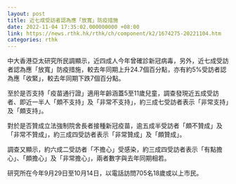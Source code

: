 ```yaml
---
layout: post
title: 近七成受訪者認為應「放寬」防疫措施
date: 2022-11-04 17:35:02.000000000 +08:00
link: https://news.rthk.hk/rthk/ch/component/k2/1674275-20221104.htm
categories: rthk
---
```


中大香港亞太研究所民調顯示，近四成人今年曾確診新冠病毒，另外，近七成受訪者認為應「放寬」防疫措施，較去年同期上升24.7個百分點，亦有約5%受訪者認為應「收緊」，較去年同期下跌7個百分點。

至於是否支持「疫苗通行證」適用年齡涵蓋5至11歲兒童，調查發現近五成受訪者、即近一半人「頗不支持」及「非常不支持」，約三成七受訪者表示「非常支持」及「頗支持」。

對於是否贊成立法強制院舍長者接種新冠疫苗，逾五成半受訪者「頗不贊成」及「非常不贊成」，約三成四受訪者表示「非常贊成」及「頗贊成」。

調查又顯示，約六成二受訪者「不擔心」受感染，約三成四受訪者表示「有點擔心」、「頗擔心」及「非常擔心」，兩者數字與去年同期相若。

研究所在今年9月29日至10月14日，以電話訪問705名18歲或以上市民。
